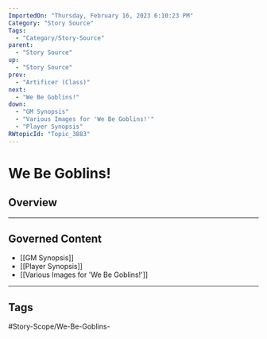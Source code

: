 ```yaml
---
ImportedOn: "Thursday, February 16, 2023 6:10:23 PM"
Category: "Story Source"
Tags:
  - "Category/Story-Source"
parent:
  - "Story Source"
up:
  - "Story Source"
prev:
  - "Artificer (Class)"
next:
  - "We Be Goblins!"
down:
  - "GM Synopsis"
  - "Various Images for 'We Be Goblins!'"
  - "Player Synopsis"
RWtopicId: "Topic_3883"
---
```

# We Be Goblins!
## Overview
---
## Governed Content
- [[GM Synopsis]]
- [[Player Synopsis]]
- [[Various Images for 'We Be Goblins!']]


---
## Tags
#Story-Scope/We-Be-Goblins-

